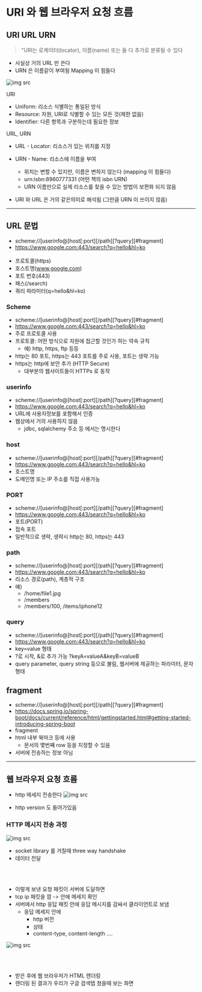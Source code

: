 # URI 와 웹 브라우저 요청 흐름

## URI URL URN

>"URI는 로케이터(locator), 이름(name) 또는 둘 다 추가로 분류될 수 있다

- 사실상 거의 URL 만 쓴다
- URN 은 이름같이 부여됨 Mapping 이 힘들다

![img src](https://user-images.githubusercontent.com/49462767/227964907-a34bfb87-ca44-4d83-a49f-6712a5c81fd7.png)

URI
- Uniform: 리소스 식별하는 통일된 방식
- Resource: 자원, URI로 식별할 수 있는 모든 것(제한 없음)
- Identifier: 다른 항목과 구분하는데 필요한 정보


URL, URN
- URL - Locator: 리소스가 있는 위치를 지정
- URN - Name: 리소스에 이름을 부여
  - 위치는 변할 수 있지만, 이름은 변하지 않는다 (mapping 이 힘들다)
  - urn:isbn:8960777331 (어떤 책의 isbn URN)
  - URN 이름만으로 실제 리소스를 찾을 수 있는 방법이 보편화 되지 않음

- URI 와 URL 은 거의 같은의미로 해석됨 (그만큼 URN 이 쓰이지 않음)


---
## URL 문법

- scheme://[userinfo@]host[:port][/path][?query][#fragment]
- https://www.google.com:443/search?q=hello&hl=ko
<br></br>
- 프로토콜(https)
- 호스트명(www.google.com)
- 포트 번호(443)
- 패스(/search)
- 쿼리 파라미터(q=hello&hl=ko)

### Scheme

- scheme://[userinfo@]host[:port][/path][?query][#fragment]
- https://www.google.com:443/search?q=hello&hl=ko
- 주로 프로토콜 사용
- 프로토콜: 어떤 방식으로 자원에 접근할 것인가 하는 약속 규칙
  - 예) http, https, ftp 등등
- http는 80 포트, https는 443 포트를 주로 사용, 포트는 생략 가능
- https는 http에 보안 추가 (HTTP Secure)
  - 대부분의 웹사이트들이 HTTPs 로 동작


### userinfo
- scheme://[userinfo@]host[:port][/path][?query][#fragment]
- https://www.google.com:443/search?q=hello&hl=ko
- URL에 사용자정보를 포함해서 인증
- 웹상에서 거의 사용하지 않음
  - jdbc, sqlalchemy 주소 등 에서는 명시한다

### host
- scheme://[userinfo@]host[:port][/path][?query][#fragment]
- https://www.google.com:443/search?q=hello&hl=ko
- 호스트명
- 도메인명 또는 IP 주소를 직접 사용가능


### PORT
- scheme://[userinfo@]host[:port][/path][?query][#fragment]
- https://www.google.com:443/search?q=hello&hl=ko
- 포트(PORT)
- 접속 포트
- 일반적으로 생략, 생략시 http는 80, https는 443

### path
- scheme://[userinfo@]host[:port][/path][?query][#fragment]
- https://www.google.com:443/search?q=hello&hl=ko
- 리소스 경로(path), 계층적 구조
- 예)
  - /home/file1.jpg
  - /members
  - /members/100, /items/iphone12

### query
- scheme://[userinfo@]host[:port][/path][?query][#fragment]
- https://www.google.com:443/search?q=hello&hl=ko
- key=value 형태
- ?로 시작, &로 추가 가능 ?keyA=valueA&keyB=valueB
- query parameter, query string 등으로 불림, 웹서버에 제공하는 파라미터, 문자 형태

## fragment
- scheme://[userinfo@]host[:port][/path][?query][#fragment]
- https://docs.spring.io/spring-boot/docs/current/reference/html/gettingstarted.html#getting-started-introducing-spring-boot
- fragment
- html 내부 북마크 등에 사용
  - 문서의 몇번째 row 등을 지정할 수 있음
- 서버에 전송하는 정보 아님

---
## 웹 브라우저 요청 흐름

- http 메세지 전송한다 
![img src](https://user-images.githubusercontent.com/49462767/227976491-e702f17e-59d5-4986-8a80-f95771c7b9b1.png)

- http version 도 들어가있음

### HTTP 메시지 전송 과정

![img src](https://user-images.githubusercontent.com/49462767/227996731-a109a6b4-8ef7-4ff7-b700-f7e05d5590e2.png)
- socket library 를 거칠때 three way handshake 
- 데이터 전달

<br></br>
- 이렇게 보낸 요청 패킷이 서버에 도달하면
- tcp ip 패킷을 깜 -> 안에 메세지 확인
- 서버에서 http 응답 패킷 안에 응답 메시지를 감싸서 클라이언트로 보냄
  - 응답 메세지 안에 
    - http 버전
    - 상태
    - content-type, content-length ....


![img src](https://user-images.githubusercontent.com/49462767/227997288-e0e787d8-5b21-4fa9-992c-915b6d2dd53b.png)

<br></br>

- 받은 후에 웹 브라우저가 HTML 렌더링
- 렌더링 된 결과가 우리가 구글 검색탭 쳤을때 보는 화면
